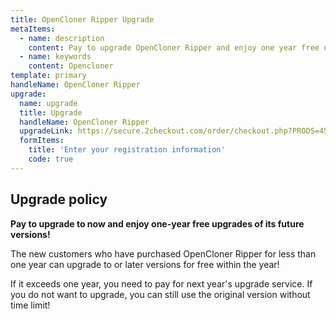 ```yaml
---
title: OpenCloner Ripper Upgrade
metaItems:
  - name: description
    content: Pay to upgrade OpenCloner Ripper and enjoy one year free updates.
  - name: keywords
    content: Opencloner
template: primary 
handleName: OpenCloner Ripper
upgrade:
  name: upgrade
  title: Upgrade
  handleName: OpenCloner Ripper
  upgradeLink: https://secure.2checkout.com/order/checkout.php?PRODS=4537838&QTY=1&CART=1&CARD=1&ADDITIONAL_acode[4537838]=
  formItems:
    title: 'Enter your registration information'
    code: true
---
```


## Upgrade policy

**Pay to upgrade to <item-info :handlename="handleName"></item-info> now and enjoy one-year free upgrades of its future versions!**

The new customers who have purchased OpenCloner Ripper for less than one year can upgrade to <item-info :handlename="handleName"></item-info> or later versions for free within the year!

If it exceeds one year, you need to pay for next year's upgrade service. If you do not want to upgrade, you can still use the original version without time limit!